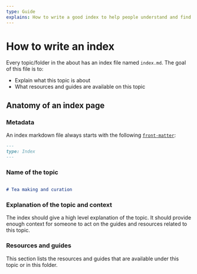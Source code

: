 ```yaml
---
type: Guide
explains: How to write a good index to help people understand and find their way around information
---
```


# How to write an index

Every topic/folder in the about has an index file named `index.md`. The goal of this file is to:

* Explain what this topic is about
* What resources and guides are available on this topic

## Anatomy of an index page

### Metadata

An index markdown file always starts with the following [`front-matter`](https://jekyllrb.com/docs/front-matter/):

```markdown
---
type: Index
---
```

### Name of the topic

```markdown

# Tea making and curation

```

### Explanation of the topic and context

The index should give a high level explanation of the topic. It should provide enough context for someone to act on the guides and resources related to this topic.

### Resources and guides

This section lists the resources and guides that are available under this topic or in this folder.
